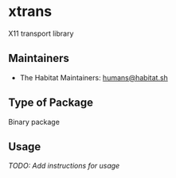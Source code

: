 # xtrans

X11 transport library

## Maintainers

* The Habitat Maintainers: <humans@habitat.sh>

## Type of Package

Binary package

## Usage

*TODO: Add instructions for usage*

